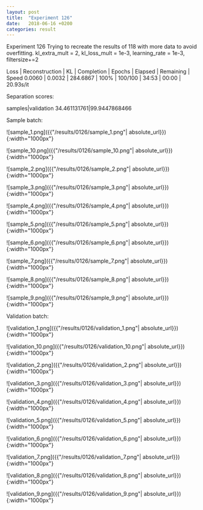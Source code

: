 ```yaml
---
layout: post
title:  "Experiment 126"
date:   2018-06-16 +0200
categories: result
---
```

Experiment 126
Trying to recreate the results of 118 with more data to avoid overfitting.
kl_extra_mult = 2, kl_loss_mult = 1e-3, learning_rate = 1e-3, filtersize+=2

Loss | Reconstruction | KL | Completion | Epochs | Elapsed | Remaining | Speed
0.0060 | 0.0032 | 284.6867 | 100% | 100/100 | 34:53 | 00:00 | 20.93s/it

Separation scores:

samples|validation
34.461131761|99.9447868466

Sample batch:

![sample_1.png]({{"/results/0126/sample_1.png"| absolute_url}}){:width="1000px"}

![sample_10.png]({{"/results/0126/sample_10.png"| absolute_url}}){:width="1000px"}

![sample_2.png]({{"/results/0126/sample_2.png"| absolute_url}}){:width="1000px"}

![sample_3.png]({{"/results/0126/sample_3.png"| absolute_url}}){:width="1000px"}

![sample_4.png]({{"/results/0126/sample_4.png"| absolute_url}}){:width="1000px"}

![sample_5.png]({{"/results/0126/sample_5.png"| absolute_url}}){:width="1000px"}

![sample_6.png]({{"/results/0126/sample_6.png"| absolute_url}}){:width="1000px"}

![sample_7.png]({{"/results/0126/sample_7.png"| absolute_url}}){:width="1000px"}

![sample_8.png]({{"/results/0126/sample_8.png"| absolute_url}}){:width="1000px"}

![sample_9.png]({{"/results/0126/sample_9.png"| absolute_url}}){:width="1000px"}

Validation batch:

![validation_1.png]({{"/results/0126/validation_1.png"| absolute_url}}){:width="1000px"}

![validation_10.png]({{"/results/0126/validation_10.png"| absolute_url}}){:width="1000px"}

![validation_2.png]({{"/results/0126/validation_2.png"| absolute_url}}){:width="1000px"}

![validation_3.png]({{"/results/0126/validation_3.png"| absolute_url}}){:width="1000px"}

![validation_4.png]({{"/results/0126/validation_4.png"| absolute_url}}){:width="1000px"}

![validation_5.png]({{"/results/0126/validation_5.png"| absolute_url}}){:width="1000px"}

![validation_6.png]({{"/results/0126/validation_6.png"| absolute_url}}){:width="1000px"}

![validation_7.png]({{"/results/0126/validation_7.png"| absolute_url}}){:width="1000px"}

![validation_8.png]({{"/results/0126/validation_8.png"| absolute_url}}){:width="1000px"}

![validation_9.png]({{"/results/0126/validation_9.png"| absolute_url}}){:width="1000px"}
